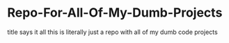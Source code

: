 # Repo-For-All-Of-My-Dumb-Projects
title says it all
this is literally just a repo with all of my dumb code projects
